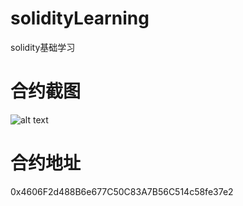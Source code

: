 # solidityLearning
solidity基础学习

# 合约截图
![alt text](4240e55d-ab6c-454f-a986-9698587d790e.png)

# 合约地址
0x4606F2d488B6e677C50C83A7B56C514c58fe37e2